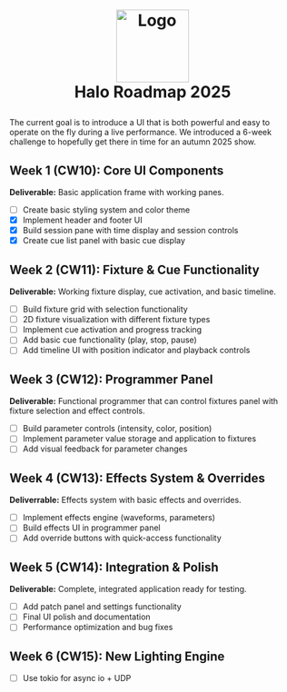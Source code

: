 <!-- LOGO -->
<h1>
<p align="center">
  <img src="https://github.com/user-attachments/assets/66b08c09-defc-464e-a2d3-c734d92da5da" alt="Logo" width="128">
  <br>Halo Roadmap 2025
</h1>
</p>

The current goal is to introduce a UI that is both powerful and easy to operate on the fly during a live performance.
We introduced a 6-week challenge to hopefully get there in time for an autumn 2025 show.

## Week 1 (CW10): Core UI Components

**Deliverable:** Basic application frame with working panes.

- [ ] Create basic styling system and color theme
- [x] Implement header and footer UI
- [x] Build session pane with time display and session controls
- [x] Create cue list panel with basic cue display

## Week 2 (CW11): Fixture & Cue Functionality

**Deliverable:** Working fixture display, cue activation, and basic timeline.

- [ ] Build fixture grid with selection functionality
- [ ] 2D fixture visualization with different fixture types
- [ ] Implement cue activation and progress tracking
- [ ] Add basic cue functionality (play, stop, pause)
- [ ] Add timeline UI with position indicator and playback controls

## Week 3 (CW12): Programmer Panel

**Deliverable:** Functional programmer that can control fixtures panel with fixture selection and effect controls.

- [ ] Build parameter controls (intensity, color, position)
- [ ] Implement parameter value storage and application to fixtures
- [ ] Add visual feedback for parameter changes

## Week 4 (CW13): Effects System & Overrides

**Deliverrable:** Effects system with basic effects and overrides.

- [ ] Implement effects engine (waveforms, parameters)
- [ ] Build effects UI in programmer panel
- [ ] Add override buttons with quick-access functionality

## Week 5 (CW14): Integration & Polish

**Deliverable:** Complete, integrated application ready for testing.

- [ ] Add patch panel and settings functionality
- [ ] Final UI polish and documentation
- [ ] Performance optimization and bug fixes

## Week 6 (CW15): New Lighting Engine

- [ ] Use tokio for async io + UDP
